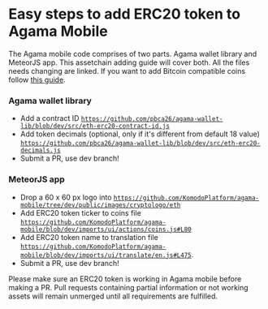 # Easy steps to add ERC20 token to Agama Mobile

The Agama mobile code comprises of two parts. Agama wallet library and MeteorJS app. This assetchain adding guide will cover both. All the files needs changing are linked. If you want to add Bitcoin compatible coins follow [this guide](https://github.com/KomodoPlatform/agama-mobile/wiki/Add-a-Bitcoin-Compatible-coin-to-Agama-Mobile).

### Agama wallet library
- Add a contract ID [`https://github.com/pbca26/agama-wallet-lib/blob/dev/src/eth-erc20-contract-id.js`](https://github.com/pbca26/agama-wallet-lib/blob/dev/src/eth-erc20-contract-id.js)
- Add token decimals (optional, only if it's different from default 18 value) [`https://github.com/pbca26/agama-wallet-lib/blob/dev/src/eth-erc20-decimals.js`](https://github.com/pbca26/agama-wallet-lib/blob/dev/src/eth-erc20-decimals.js)
- Submit a PR, use dev branch!

### MeteorJS app
- Drop a 60 x 60 px logo into [`https://github.com/KomodoPlatform/agama-mobile/tree/dev/public/images/cryptologo/eth`](https://github.com/KomodoPlatform/agama-mobile/tree/dev/public/images/cryptologo/eth)
- Add ERC20 token ticker to coins file [`https://github.com/KomodoPlatform/agama-mobile/blob/dev/imports/ui/actions/coins.js#L80`](https://github.com/KomodoPlatform/agama-mobile/blob/dev/imports/ui/actions/coins.js#L80)
- Add ERC20 token name to translation file [`https://github.com/KomodoPlatform/agama-mobile/blob/dev/imports/ui/translate/en.js#L475`](https://github.com/KomodoPlatform/agama-mobile/blob/dev/imports/ui/translate/en.js#L475).
- Submit a PR, use dev branch!

Please make sure an ERC20 token is working in Agama mobile before making a PR. Pull requests containing partial information or not working assets will remain unmerged until all requirements are fulfilled.